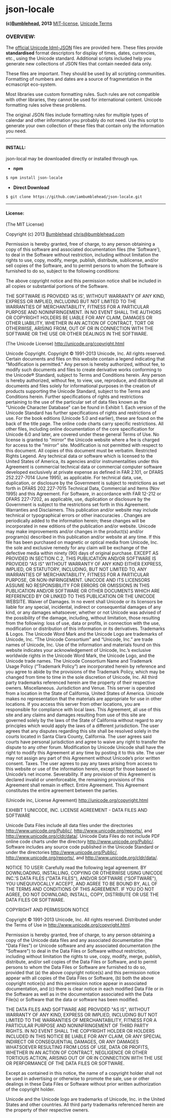 json-locale
===========
**(c)[Bumblehead][0], 2013** [MIT-license](#license), [Unicode Terms](#terms)

### OVERVIEW:

The [official Unicode ldml-JSON][1] files are provided here. These files provide **standardised** format descriptors for display of times, dates, currencies, etc., using the Unicode standard. Additional scripts included help you generate new collections of JSON files that contain needed data only.

These files are important. They should be used by all scripting
communities. Formatting of numbers and dates are a source of fragmentation in the ecmascript eco-system.

Most libraries use custom formatting rules. Such rules are not compatible with other libraries, they cannot be used for international content. Unicode formatting rules solve these problems.

The original JSON files include formatting rules for multiple types of calendar and other information you probably do not need. Use this script to generate your own collection of these files that contain only the information you need.

[0]: http://www.bumblehead.com                            "bumblehead"
[1]: http://www.unicode.org/repos/cldr-aux/json/22.1/   "unicode JSON"
[4]: http://www.unicode.org/reports/tr35/                  "ldml spec"
[5]: http://cldr.unicode.org/index/cldr-spec/json  "ldml-to-json spec"

---------------------------------------------------------
#### <a id="install"></a>INSTALL:

json-local may be downloaded directly or installed through `npm`.

 * **npm**   

 ```bash
 $ npm install json-locale
 ```

 * **Direct Download**
 
 ```bash  
 $ git clone https://github.com/iambumblehead/json-locale.git
 ```

---------------------------------------------------------

#### <a id="license">License:

(The MIT License)

Copyright (c) 2013 [Bumblehead][0] <chris@bumblehead.com>

Permission is hereby granted, free of charge, to any person obtaining a copy of this software and associated documentation files (the 'Software'), to deal in the Software without restriction, including without limitation the rights to use, copy, modify, merge, publish, distribute, sublicense, and/or sell copies of the Software, and to permit persons to whom the Software is furnished to do so, subject to the following conditions:

The above copyright notice and this permission notice shall be included in all copies or substantial portions of the Software.

THE SOFTWARE IS PROVIDED 'AS IS', WITHOUT WARRANTY OF ANY KIND, EXPRESS OR IMPLIED, INCLUDING BUT NOT LIMITED TO THE WARRANTIES OF MERCHANTABILITY, FITNESS FOR A PARTICULAR PURPOSE AND NONINFRINGEMENT. IN NO EVENT SHALL THE AUTHORS OR COPYRIGHT HOLDERS BE LIABLE FOR ANY CLAIM, DAMAGES OR OTHER LIABILITY, WHETHER IN AN ACTION OF CONTRACT, TORT OR OTHERWISE, ARISING FROM, OUT OF OR IN CONNECTION WITH THE SOFTWARE OR THE USE OR OTHER DEALINGS IN THE SOFTWARE.


(The Unicode License) http://unicode.org/copyright.html

Unicode Copyright.
Copyright © 1991-2013 Unicode, Inc. All rights reserved.
Certain documents and files on this website contain a legend indicating that "Modification is permitted." Any person is hereby authorized, without fee, to modify such documents and files to create derivative works conforming to the Unicode® Standard, subject to Terms and Conditions herein.
Any person is hereby authorized, without fee, to view, use, reproduce, and distribute all documents and files solely for informational purposes in the creation of products supporting the Unicode Standard, subject to the Terms and Conditions herein.
Further specifications of rights and restrictions pertaining to the use of the particular set of data files known as the "Unicode Character Database" can be found in Exhibit 1.
Each version of the Unicode Standard has further specifications of rights and restrictions of use. For the book editions (Unicode 5.0 and earlier), these are found on the back of the title page. The online code charts carry specific restrictions. All other files, including online documentation of the core specification for Unicode 6.0 and later, are covered under these general Terms of Use.
No license is granted to "mirror" the Unicode website where a fee is charged for access to the "mirror" site.
Modification is not permitted with respect to this document. All copies of this document must be verbatim.
Restricted Rights Legend. Any technical data or software which is licensed to the United States of America, its agencies and/or instrumentalities under this Agreement is commercial technical data or commercial computer software developed exclusively at private expense as defined in FAR 2.101, or DFARS 252.227-7014 (June 1995), as applicable. For technical data, use, duplication, or disclosure by the Government is subject to restrictions as set forth in DFARS 202.227-7015 Technical Data, Commercial and Items (Nov 1995) and this Agreement. For Software, in accordance with FAR 12-212 or DFARS 227-7202, as applicable, use, duplication or disclosure by the Government is subject to the restrictions set forth in this Agreement.
Warranties and Disclaimers.
This publication and/or website may include technical or typographical errors or other inaccuracies . Changes are periodically added to the information herein; these changes will be incorporated in new editions of the publication and/or website. Unicode may make improvements and/or changes in the product(s) and/or program(s) described in this publication and/or website at any time.
If this file has been purchased on magnetic or optical media from Unicode, Inc. the sole and exclusive remedy for any claim will be exchange of the defective media within ninety (90) days of original purchase.
EXCEPT AS PROVIDED IN SECTION C.2, THIS PUBLICATION AND/OR SOFTWARE IS PROVIDED "AS IS" WITHOUT WARRANTY OF ANY KIND EITHER EXPRESS, IMPLIED, OR STATUTORY, INCLUDING, BUT NOT LIMITED TO, ANY WARRANTIES OF MERCHANTABILITY, FITNESS FOR A PARTICULAR PURPOSE, OR NON-INFRINGEMENT. UNICODE AND ITS LICENSORS ASSUME NO RESPONSIBILITY FOR ERRORS OR OMISSIONS IN THIS PUBLICATION AND/OR SOFTWARE OR OTHER DOCUMENTS WHICH ARE REFERENCED BY OR LINKED TO THIS PUBLICATION OR THE UNICODE WEBSITE.
Waiver of Damages. In no event shall Unicode or its licensors be liable for any special, incidental, indirect or consequential damages of any kind, or any damages whatsoever, whether or not Unicode was advised of the possibility of the damage, including, without limitation, those resulting from the following: loss of use, data or profits, in connection with the use, modification or distribution of this information or its derivatives.
Trademarks & Logos.
The Unicode Word Mark and the Unicode Logo are trademarks of Unicode, Inc. “The Unicode Consortium” and “Unicode, Inc.” are trade names of Unicode, Inc. Use of the information and materials found on this website indicates your acknowledgement of Unicode, Inc.’s exclusive worldwide rights in the Unicode Word Mark, the Unicode Logo, and the Unicode trade names.
The Unicode Consortium Name and Trademark Usage Policy (“Trademark Policy”) are incorporated herein by reference and you agree to abide by the provisions of the Trademark Policy, which may be changed from time to time in the sole discretion of Unicode, Inc.
All third party trademarks referenced herein are the property of their respective owners.
Miscellaneous.
Jurisdiction and Venue. This server is operated from a location in the State of California, United States of America. Unicode makes no representation that the materials are appropriate for use in other locations. If you access this server from other locations, you are responsible for compliance with local laws. This Agreement, all use of this site and any claims and damages resulting from use of this site are governed solely by the laws of the State of California without regard to any principles which would apply the laws of a different jurisdiction. The user agrees that any disputes regarding this site shall be resolved solely in the courts located in Santa Clara County, California. The user agrees said courts have personal jurisdiction and agree to waive any right to transfer the dispute to any other forum.
Modification by Unicode Unicode shall have the right to modify this Agreement at any time by posting it to this site. The user may not assign any part of this Agreement without Unicode’s prior written consent.
Taxes. The user agrees to pay any taxes arising from access to this website or use of the information herein, except for those based on Unicode’s net income.
Severability.  If any provision of this Agreement is declared invalid or unenforceable, the remaining provisions of this Agreement shall remain in effect.
Entire Agreement. This Agreement constitutes the entire agreement between the parties. 



(Unicode inc, License Agreement) http://unicode.org/copyright.html

EXHIBIT 1
UNICODE, INC. LICENSE AGREEMENT - DATA FILES AND SOFTWARE

Unicode Data Files include all data files under the directories http://www.unicode.org/Public/, http://www.unicode.org/reports/, and http://www.unicode.org/cldr/data/. Unicode Data Files do not include PDF online code charts under the directory http://www.unicode.org/Public/. Software includes any source code published in the Unicode Standard or under the directories http://www.unicode.org/Public/, http://www.unicode.org/reports/, and http://www.unicode.org/cldr/data/.

NOTICE TO USER: Carefully read the following legal agreement. BY DOWNLOADING, INSTALLING, COPYING OR OTHERWISE USING UNICODE INC.'S DATA FILES ("DATA FILES"), AND/OR SOFTWARE ("SOFTWARE"), YOU UNEQUIVOCALLY ACCEPT, AND AGREE TO BE BOUND BY, ALL OF THE TERMS AND CONDITIONS OF THIS AGREEMENT. IF YOU DO NOT AGREE, DO NOT DOWNLOAD, INSTALL, COPY, DISTRIBUTE OR USE THE DATA FILES OR SOFTWARE.

COPYRIGHT AND PERMISSION NOTICE

Copyright © 1991-2013 Unicode, Inc. All rights reserved. Distributed under the Terms of Use in http://www.unicode.org/copyright.html.

Permission is hereby granted, free of charge, to any person obtaining a copy of the Unicode data files and any associated documentation (the "Data Files") or Unicode software and any associated documentation (the "Software") to deal in the Data Files or Software without restriction, including without limitation the rights to use, copy, modify, merge, publish, distribute, and/or sell copies of the Data Files or Software, and to permit persons to whom the Data Files or Software are furnished to do so, provided that (a) the above copyright notice(s) and this permission notice appear with all copies of the Data Files or Software, (b) both the above copyright notice(s) and this permission notice appear in associated documentation, and (c) there is clear notice in each modified Data File or in the Software as well as in the documentation associated with the Data File(s) or Software that the data or software has been modified.

THE DATA FILES AND SOFTWARE ARE PROVIDED "AS IS", WITHOUT WARRANTY OF ANY KIND, EXPRESS OR IMPLIED, INCLUDING BUT NOT LIMITED TO THE WARRANTIES OF MERCHANTABILITY, FITNESS FOR A PARTICULAR PURPOSE AND NONINFRINGEMENT OF THIRD PARTY RIGHTS. IN NO EVENT SHALL THE COPYRIGHT HOLDER OR HOLDERS INCLUDED IN THIS NOTICE BE LIABLE FOR ANY CLAIM, OR ANY SPECIAL INDIRECT OR CONSEQUENTIAL DAMAGES, OR ANY DAMAGES WHATSOEVER RESULTING FROM LOSS OF USE, DATA OR PROFITS, WHETHER IN AN ACTION OF CONTRACT, NEGLIGENCE OR OTHER TORTIOUS ACTION, ARISING OUT OF OR IN CONNECTION WITH THE USE OR PERFORMANCE OF THE DATA FILES OR SOFTWARE.

Except as contained in this notice, the name of a copyright holder shall not be used in advertising or otherwise to promote the sale, use or other dealings in these Data Files or Software without prior written authorization of the copyright holder.

Unicode and the Unicode logo are trademarks of Unicode, Inc. in the United States and other countries. All third party trademarks referenced herein are the property of their respective owners.